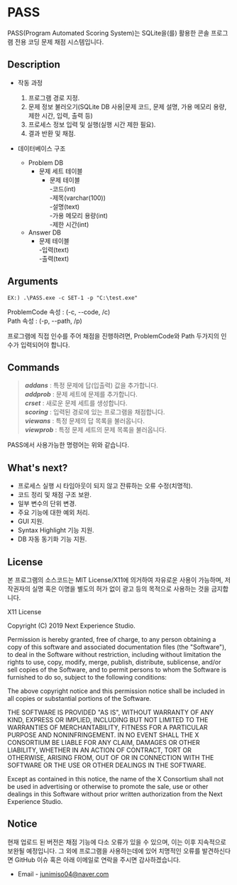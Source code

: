 # PASS
PASS(Program Automated Scoring System)는 SQLite을(를) 활용한 콘솔 프로그램 전용 코딩 문제 채점 시스템입니다.
## Description
* 작동 과정
  1. 프로그램 경로 지정.
  2. 문제 정보 불러오기(SQLite DB 사용|문제 코드, 문제 설명, 가용 메모리 용량, 제한 시간, 입력, 출력 등)
  3. 프로세스 정보 입력 및 실행(실행 시간 제한 필요).
  4. 결과 반환 및 채점.

* 데이터베이스 구조
  * Problem DB
    - 문제 세트 테이블
      - 문제 테이블\
        -코드(int)\
        -제목(varchar(100))\
        -설명(text)\
        -가용 메모리 용량(int)\
        -제한 시간(int)
  * Answer DB
    - 문제 테이블\
      -입력(text)\
      -출력(text)

## Arguments
```EX:) .\PASS.exe -c SET-1 -p "C:\test.exe"```

ProblemCode 속성 : (-c, --code, /c)\
Path 속성 : (-p, --path, /p)

프로그램에 직접 인수를 주어 채점을 진행하려면, ProblemCode와 Path 두가지의 인수가 입력되어야 합니다.

## Commands
>***addans*** : 특정 문제에 답(입출력) 값을 추가합니다.\
>***addprob*** : 문제 세트에 문제를 추가합니다.\
>***crset*** : 새로운 문제 세트를 생성합니다.\
>***scoring*** : 입력된 경로에 있는 프로그램을 채점합니다.\
>***viewans*** : 특정 문제의 답 목록을 불러옵니다.\
>***viewprob*** : 특정 문제 세트의 문제 목록을 불러옵니다.

PASS에서 사용가능한 명령어는 위와 같습니다. 

## What's next?
 * 프로세스 실행 시 타임아웃이 되지 않고 잔류하는 오류 수정(치명적).
 * 코드 정리 및 채점 구조 보완.
 * 일부 변수의 단위 변경.
 * 주요 기능에 대한 예외 처리.
 * GUI 지원.
 * Syntax Highlight 기능 지원.
 * DB 자동 동기화 기능 지원.

## License
본 프로그램의 소스코드는 MIT License/X11에 의거하여 자유로운 사용이 가능하며, 저작권자의 실명 혹은 이명을 별도의 허가 없이 광고 등의 목적으로 사용하는 것을 금지합니다.

X11 License

Copyright (C) 2019 Next Experience Studio.

Permission is hereby granted, free of charge, to any person obtaining a copy of this software and associated documentation files (the "Software"), to deal in the Software without restriction, including without limitation the rights to use, copy, modify, merge, publish, distribute, sublicense, and/or sell copies of the Software, and to permit persons to whom the Software is furnished to do so, subject to the following conditions:

The above copyright notice and this permission notice shall be included in all copies or substantial portions of the Software.

THE SOFTWARE IS PROVIDED "AS IS", WITHOUT WARRANTY OF ANY KIND, EXPRESS OR IMPLIED, INCLUDING BUT NOT LIMITED TO THE WARRANTIES OF MERCHANTABILITY, FITNESS FOR A PARTICULAR PURPOSE AND NONINFRINGEMENT. IN NO EVENT SHALL THE X CONSORTIUM BE LIABLE FOR ANY CLAIM, DAMAGES OR OTHER LIABILITY, WHETHER IN AN ACTION OF CONTRACT, TORT OR OTHERWISE, ARISING FROM, OUT OF OR IN CONNECTION WITH THE SOFTWARE OR THE USE OR OTHER DEALINGS IN THE SOFTWARE.

Except as contained in this notice, the name of the X Consortium shall not be used in advertising or otherwise to promote the sale, use or other dealings in this Software without prior written authorization from the Next Experience Studio.

## Notice
현재 업로드 된 버전은 채점 기능에 다소 오류가 있을 수 있으며, 이는 이후 지속적으로 보완될 예정입니다. 그 외에 프로그램을 사용하는데에 있어 치명적인 오류를 발견하신다면 GitHub 이슈 혹은 아래 이메일로 연락을 주시면 감사하겠습니다.
 * Email - junimiso04@naver.com
